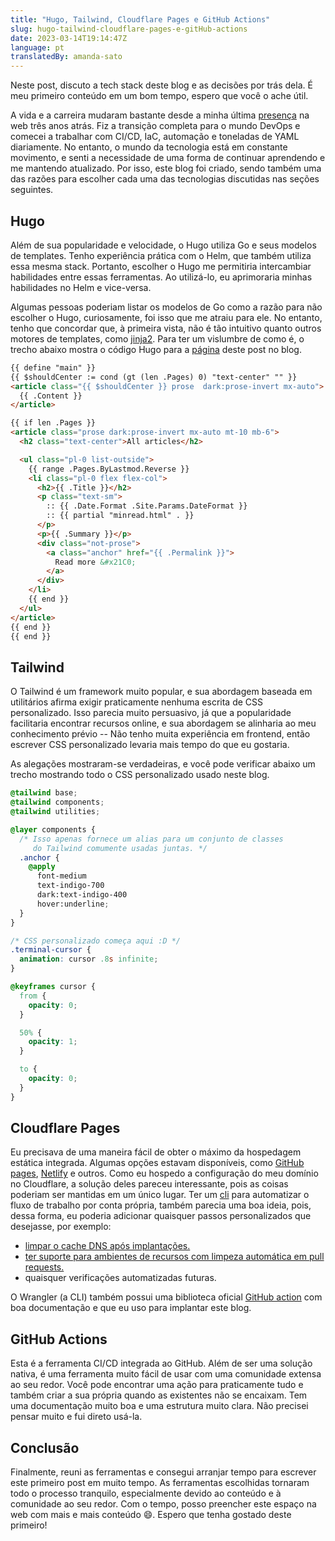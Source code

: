 ```yaml
---
title: "Hugo, Tailwind, Cloudflare Pages e GitHub Actions"
slug: hugo-tailwind-cloudflare-pages-e-gitHub-actions
date: 2023-03-14T19:14:47Z
language: pt
translatedBy: amanda-sato
---
```



Neste post, discuto a tech stack deste blog e as decisões por trás dela. É meu primeiro conteúdo em um bom tempo, espero que você o ache útil.

<!--more-->

A vida e a carreira mudaram bastante desde a minha última [presença](https://medium.com/sysvale/iac-infraestrutura-como-c%C3%B3digo-c514a869b88d) na web três anos atrás. Fiz a transição completa para o mundo DevOps e comecei a trabalhar com CI/CD, IaC, automação e toneladas de YAML diariamente. No entanto, o mundo da tecnologia está em constante movimento, e senti a necessidade de uma forma de continuar aprendendo e me mantendo atualizado. Por isso, este blog foi criado, sendo também uma das razões para escolher cada uma das tecnologias discutidas nas seções seguintes.

## Hugo

Além de sua popularidade e velocidade, o Hugo utiliza Go e seus modelos de templates. Tenho experiência prática com o Helm, que também utiliza essa mesma stack. Portanto, escolher o Hugo me permitiria intercambiar habilidades entre essas ferramentas. Ao utilizá-lo, eu aprimoraria minhas habilidades no Helm e vice-versa.

Algumas pessoas poderiam listar os modelos de Go como a razão para não escolher o Hugo, curiosamente, foi isso que me atraiu para ele. No entanto, tenho que concordar que, à primeira vista, não é tão intuitivo quanto outros motores de templates, como [jinja2](https://jinja.palletsprojects.com/en/3.1.x/templates/). Para ter um vislumbre de como é, o trecho abaixo mostra o código Hugo para a [página](/blog) deste post no blog.

```html
{{ define "main" }}
{{ $shouldCenter := cond (gt (len .Pages) 0) "text-center" "" }}
<article class="{{ $shouldCenter }} prose  dark:prose-invert mx-auto">
  {{ .Content }}
</article>

{{ if len .Pages }}
<article class="prose dark:prose-invert mx-auto mt-10 mb-6">
  <h2 class="text-center">All articles</h2>

  <ul class="pl-0 list-outside">
    {{ range .Pages.ByLastmod.Reverse }}
    <li class="pl-0 flex flex-col">
      <h2>{{ .Title }}</h2>
      <p class="text-sm">
        :: {{ .Date.Format .Site.Params.DateFormat }}
        :: {{ partial "minread.html" . }}
      </p>
      <p>{{ .Summary }}</p>
      <div class="not-prose">
        <a class="anchor" href="{{ .Permalink }}">
          Read more &#x21C0;
        </a>
      </div>
    </li>
    {{ end }}
  </ul>
</article>
{{ end }}
{{ end }}
```

## Tailwind

O Tailwind é um framework muito popular, e sua abordagem baseada em utilitários afirma exigir praticamente nenhuma escrita de CSS personalizado. Isso parecia muito persuasivo, já que a popularidade facilitaria encontrar recursos online, e sua abordagem se alinharia ao meu conhecimento prévio -- Não tenho muita experiência em frontend, então escrever CSS personalizado levaria mais tempo do que eu gostaria.

As alegações mostraram-se verdadeiras, e você pode verificar abaixo um trecho mostrando todo o CSS personalizado usado neste blog.

```scss
@tailwind base;
@tailwind components;
@tailwind utilities;

@layer components {
  /* Isso apenas fornece um alias para um conjunto de classes 
     do Tailwind comumente usadas juntas. */
  .anchor {
    @apply
      font-medium
      text-indigo-700
      dark:text-indigo-400
      hover:underline;
  }
}

/* CSS personalizado começa aqui :D */
.terminal-cursor {
  animation: cursor .8s infinite;
}

@keyframes cursor {
  from {
    opacity: 0;
  }

  50% {
    opacity: 1;
  }

  to {
    opacity: 0;
  }
}
```

## Cloudflare Pages

Eu precisava de uma maneira fácil de obter o máximo da hospedagem estática integrada. Algumas opções estavam disponíveis, como [GitHub pages](https://pages.github.com/), [Netlify](https://www.netlify.com/) e outros. Como eu hospedo a configuração do meu domínio no Cloudflare, a solução deles pareceu interessante, pois as coisas poderiam ser mantidas em um único lugar. Ter um [cli](https://developers.cloudflare.com/workers/wrangler/) para automatizar o fluxo de trabalho por conta própria, também parecia uma boa ideia, pois, dessa forma, eu poderia adicionar quaisquer passos personalizados que desejasse, por exemplo:

- [limpar o cache DNS após implantações.](https://github.com/o-leolleo/blog/blob/main/.github/workflows/cicd.yml#L85)
- [ter suporte para ambientes de recursos com limpeza automática em pull requests.](https://github.com/o-leolleo/blog/blob/main/.github/workflows/clean-up.yml)
- quaisquer verificações automatizadas futuras.

O Wrangler (a CLI) também possui uma biblioteca oficial [GitHub action](https://github.com/marketplace/actions/deploy-to-cloudflare-workers-with-wrangler) com boa documentação e que eu uso para implantar este blog.

## GitHub Actions

Esta é a ferramenta CI/CD integrada ao GitHub. Além de ser uma solução nativa, é uma ferramenta muito fácil de usar com uma comunidade extensa ao seu redor. Você pode encontrar uma ação para praticamente tudo e também criar a sua própria quando as existentes não se encaixam. 
Tem uma documentação muito boa e uma estrutura muito clara. Não precisei pensar muito e fui direto usá-la.

## Conclusão

Finalmente, reuni as ferramentas e consegui arranjar tempo para escrever este primeiro post em muito tempo. As ferramentas escolhidas tornaram todo o processo tranquilo, especialmente devido ao conteúdo e à comunidade ao seu redor. Com o tempo, posso preencher este espaço na web com mais e mais conteúdo 😄. Espero que tenha gostado deste primeiro!
